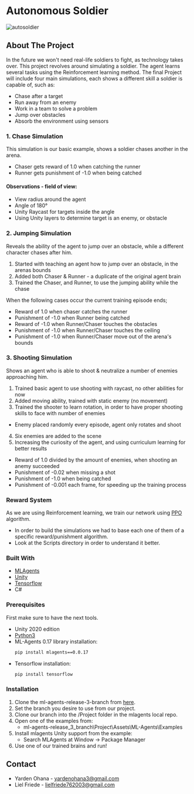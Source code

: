 # Autonomous Soldier
![autosoldier](https://user-images.githubusercontent.com/69144526/129627159-17798599-6570-4025-ae20-5ed58ff2aa7a.png)

## About The Project
In the future we won't need real-life soldiers to fight, as technology takes over.
This project revolves around simulating a soldier. The agent learns several tasks using the Reinforcement learning method. 
The final Project will include four main simulations, each shows a different skill a soldier is capable of, such as:
* Chase after a target
* Run away from an enemy
* Work in a team to solve a problem
* Jump over obstacles
* Absorb the environment using sensors

### 1. Chase Simulation
This simulation is our basic example, shows a soldier chases another in the arena.
* Chaser gets reward of 1.0 when catching the runner
* Runner gets punishment of -1.0 when being catched

#### Observations - field of view:
* View radius around the agent
* Angle of 180° 
* Unity Raycast for targets inside the angle
* Using Unity layers to determine target is an enemy, or obstacle

### 2. Jumping Simulation
Reveals the ability of the agent to jump over an obstacle, while a different character chases after him.

1) Started with teaching an agent how to jump over an obstacle, in the arenas bounds
2) Added both Chaser & Runner - a duplicate of the original agent brain
3) Trained the Chaser, and Runner, to use the jumping ability while the chase

When the following cases occur the current training episode ends;
* Reward of 1.0 when chaser catches the runner
* Punishment of -1.0 when Runner being catched
* Reward of -1.0 when Runner/Chaser touches the obstacles
* Punishment of -1.0 when Runner/Chaser touches the ceiling
* Punishment of -1.0 when Runner/Chaser move out of the arena's bounds

### 3. Shooting Simulation
Shows an agent who is able to shoot & neutralize a number of enemies approaching him.

1) Trained basic agent to use shooting with raycast, no other abilities for now
2) Added moving ability, trained with static enemy (no movement)
3) Trained the shooter to learn rotation, in order to have proper shooting skills to face with number of enemies
  * Enemy placed randomly every episode, agent only rotates and shoot
4)  Six enemies are added to the scene
5)  Increasing the curiosity of the agent, and using curriculum learning for better results

* Reward of 1.0 divided by the amount of enemies, when shooting an anemy succeeded
* Punishment of -0.02 when missing a shot
* Punishment of -1.0 when being catched
* Punishment of -0.001 each frame, for speeding up the training process

### Reward System
As we are using Reinforcement learning, we train our network using [PPO](https://openai.com/blog/openai-baselines-ppo/) algorithm.
* In order to build the simulations we had to base each one of them of a specific reward/punishment algorithm.
* Look at the Scripts directory in order to understand it better.

### Built With

* [MLAgents](https://github.com/Unity-Technologies/ml-agents)
* [Unity](https://unity3d.com)
* [Tensorflow](https://www.tensorflow.org/)
* C#

### Prerequisites

First make sure to have the next tools.
* Unity 2020 edition
* [Python3](https://www.python.org/downloads/)
* ML-Agents 0.17 library installation:
  ```sh
  pip install mlagents==0.0.17
  ```
* Tensorflow installation:
  ```sh
  pip install tensorflow
  ```
  
### Installation
1. Clone the ml-agents-release-3-branch from [here](https://github.com/Unity-Technologies/ml-agents).
2. Set the branch you desire to use from our project.
3. Clone our branch into the /Project folder in the mlagents local repo.
4. Open one of the examples from:
   - ml-agents-release_3_branch\Project\Assets\ML-Agents\Examples
5. Install mlagents Unity support from the example:
   - Search MLAgents at Window -> Package Manager
6. Use one of our trained brains and run!

<!-- CONTACT -->
## Contact

* Yarden Ohana - yardenohana3@gmail.com
* Liel Friede - lielfriede762003@gmail.com
